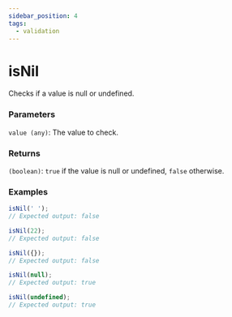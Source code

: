 ```yaml
---
sidebar_position: 4
tags:
  - validation
---
```


# isNil

Checks if a value is null or undefined.

### Parameters

`value (any)`: The value to check.

### Returns

`(boolean)`: `true` if the value is null or undefined, `false` otherwise.

### Examples

```ts
isNil(' ');
// Expected output: false

isNil(22);
// Expected output: false

isNil({});
// Expected output: false

isNil(null);
// Expected output: true

isNil(undefined);
// Expected output: true
```
